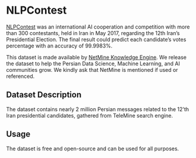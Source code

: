 # NLPContest

[NLPContest](http://nlpcontest.com/) was an international AI cooperation and competition with more than 300 contestants, held in Iran in May 2017, regarding the 12th Iran’s Presidential Election. The final result could predict each candidate’s votes percentage with an accuracy of 99.9983%.

This dataset is made available by [NetMine Knowledge Engine](https://netmine.net/). We release the dataset to help the Persian Data Science, Machine Learning, and AI communities grow. We kindly ask that NetMine is mentioned if used or referenced.

## Dataset Description

The dataset contains nearly 2 million Persian messages related to the 12'th Iran presidential candidates, gathered from TeleMine search engine.

## Usage

The dataset is free and open-source and can be used for all purposes.
